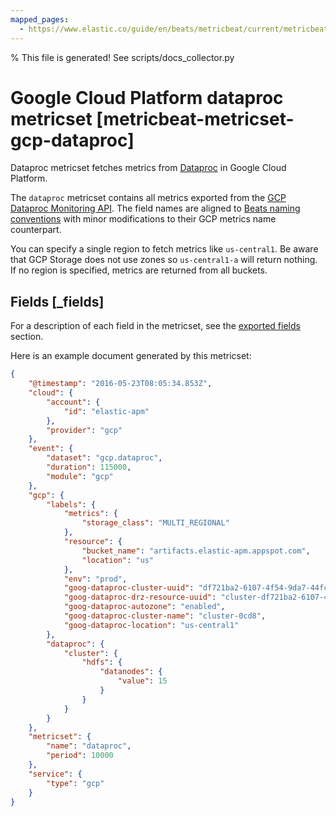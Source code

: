 ```yaml
---
mapped_pages:
  - https://www.elastic.co/guide/en/beats/metricbeat/current/metricbeat-metricset-gcp-dataproc.html
---
```


% This file is generated! See scripts/docs_collector.py

# Google Cloud Platform dataproc metricset [metricbeat-metricset-gcp-dataproc]

Dataproc metricset fetches metrics from [Dataproc](https://cloud.google.com/dataproc/) in Google Cloud Platform.

The `dataproc` metricset contains all metrics exported from the [GCP Dataproc Monitoring API](https://cloud.google.com/monitoring/api/metrics_gcp#gcp-dataproc). The field names are aligned to [Beats naming conventions](/extend/event-conventions.md) with minor modifications to their GCP metrics name counterpart.

You can specify a single region to fetch metrics like `us-central1`. Be aware that GCP Storage does not use zones so `us-central1-a` will return nothing. If no region is specified, metrics are returned from all buckets.

## Fields [_fields]

For a description of each field in the metricset, see the [exported fields](/reference/metricbeat/exported-fields-gcp.md) section.

Here is an example document generated by this metricset:

```json
{
    "@timestamp": "2016-05-23T08:05:34.853Z",
    "cloud": {
        "account": {
            "id": "elastic-apm"
        },
        "provider": "gcp"
    },
    "event": {
        "dataset": "gcp.dataproc",
        "duration": 115000,
        "module": "gcp"
    },
    "gcp": {
        "labels": {
            "metrics": {
                "storage_class": "MULTI_REGIONAL"
            },
            "resource": {
                "bucket_name": "artifacts.elastic-apm.appspot.com",
                "location": "us"
            },
            "env": "prod",
            "goog-dataproc-cluster-uuid": "df721ba2-6107-4f54-9da7-44fcef112e78",
            "goog-dataproc-drz-resource-uuid": "cluster-df721ba2-6107-4f54-9da7-44fcef112e78",
            "goog-dataproc-autozone": "enabled",
            "goog-dataproc-cluster-name": "cluster-0cd8",
            "goog-dataproc-location": "us-central1"
        },
        "dataproc": {
            "cluster": {
                "hdfs": {
                    "datanodes": {
                        "value": 15
                    }
                }
            }
        }
    },
    "metricset": {
        "name": "dataproc",
        "period": 10000
    },
    "service": {
        "type": "gcp"
    }
}
```
